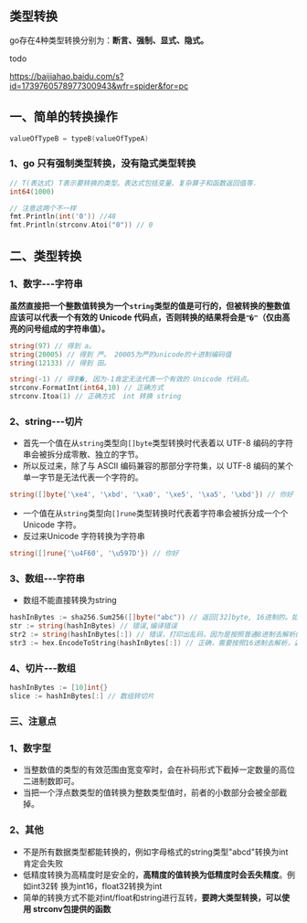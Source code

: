 ## 类型转换

go存在4种类型转换分别为：**断言、强制、显式、隐式。**

todo

https://baijiahao.baidu.com/s?id=1739760578977300943&wfr=spider&for=pc

## 一、简单的转换操作

```go
valueOfTypeB = typeB(valueOfTypeA)
```

### 1、go 只有强制类型转换，没有隐式类型转换

```go
// T(表达式) T表示要转换的类型。表达式包括变量、复杂算子和函数返回值等.
int64(1000)

// 注意这两个不一样
fmt.Println(int('0')) //48
fmt.Println(strconv.Atoi("0")) // 0
```

## 二、类型转换

### 1、数字---字符串

**虽然直接把一个整数值转换为一个`string`类型的值是可行的，但被转换的整数值应该可以代表一个有效的 Unicode 代码点，否则转换的结果将会是`"�"`（仅由高亮的问号组成的字符串值）。**

```go
string(97) // 得到 a。
string(20005) // 得到 严。 20005为严的unicode的十进制编码值
string(12133) // 得到 ⽥。
```

```go
string(-1) // 得到�, 因为-1肯定无法代表一个有效的 Unicode 代码点。
strconv.FormatInt(int64,10) // 正确方式
strconv.Itoa(1) // 正确方式  int 转换 string
```

### 2、string---切片

- 首先一个值在从`string`类型向`[]byte`类型转换时代表着以 UTF-8 编码的字符串会被拆分成零散、独立的字节。
- 所以反过来，除了与 ASCII 编码兼容的那部分字符集，以 UTF-8 编码的某个单一字节是无法代表一个字符的。

```go
string([]byte{'\xe4', '\xbd', '\xa0', '\xe5', '\xa5', '\xbd'}) // 你好
```

- 一个值在从`string`类型向`[]rune`类型转换时代表着字符串会被拆分成一个个 Unicode 字符。
- 反过来Unicode 字符转换为字符串

```go
string([]rune{'\u4F60', '\u597D'}) // 你好
```

### 3、数组---字符串

- 数组不能直接转换为string

```go
hashInBytes := sha256.Sum256([]byte("abc")) // 返回[32]byte, 16进制的。如果是8进制的则需要64byte
str := string(hashInBytes) // 错误,编译错误
str2 := string(hashInBytes[:]) // 错误，打印出乱码，因为是按照普通8进制去解析的
str3 := hex.EncodeToString(hashInBytes[:]) // 正确，需要按照16进制去解析，返回字符串长度为64
```

### 4、切片---数组

```go
hashInBytes := [10]int{}
slice := hashInBytes[:] // 数组转切片
```

### 三、注意点

### 1、数字型

- 当整数值的类型的有效范围由宽变窄时，会在补码形式下截掉一定数量的高位二进制数即可。
- 当把一个浮点数类型的值转换为整数类型值时，前者的小数部分会被全部截掉。

### 2、其他

- 不是所有数据类型都能转换的，例如字母格式的string类型"abcd"转换为int 肯定会失败
- 低精度转换为高精度时是安全的，**高精度的值转换为低精度时会丢失精度**。例如int32转 换为int16，float32转换为int
- 简单的转换方式不能对int/float和string进行互转，**要跨大类型转换，可以使用 strconv包提供的函数**

